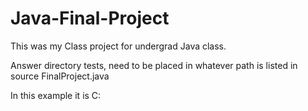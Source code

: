 # Java-Final-Project
This was my Class project for undergrad Java class.

Answer directory tests, need to be placed in whatever path is listed in source FinalProject.java 

In this example it is C:
